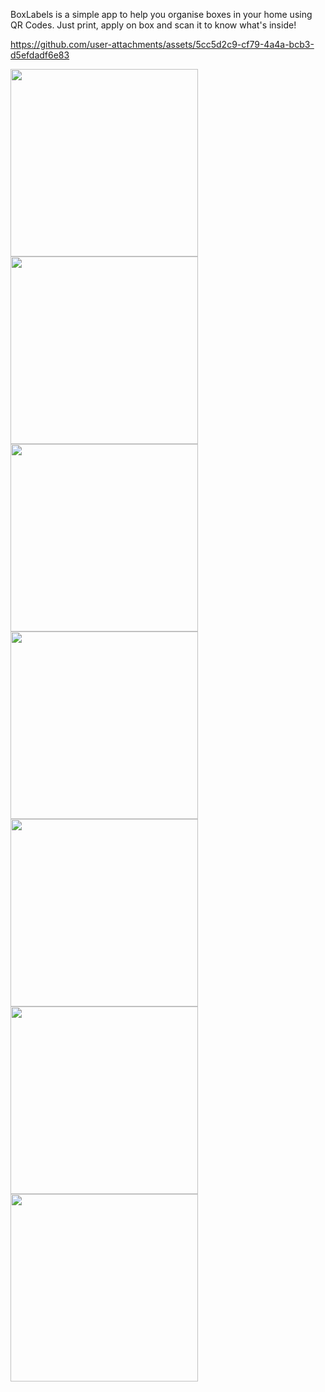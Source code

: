 BoxLabels is a simple app to help you organise boxes in your home using QR Codes. Just print, apply on box and scan it to know what's inside!

<p align="center">
  


https://github.com/user-attachments/assets/5cc5d2c9-cf79-4a4a-bcb3-d5efdadf6e83


  <img src="https://github.com/user-attachments/assets/15da05b7-26ce-4985-b02b-07b2e7680957" width="300">
  <img src="https://github.com/user-attachments/assets/903b0b66-6061-4e51-857a-2cef5bcafbaf" width="300">
  <img src="https://github.com/user-attachments/assets/25d4ee47-ef66-492a-b20f-0b72a3ffe678" width="300">
  <img src="https://github.com/user-attachments/assets/7f1066b4-3531-4e66-a7be-4b2f546acc18" width="300">
  <img src="https://github.com/user-attachments/assets/8314ce85-33a0-46dd-9198-6ffe3cbcb808" width="300">
  <img src="https://github.com/user-attachments/assets/b2c2f8ea-3f4c-4f1e-afa3-4f56dd71d31c" width="300">
  <img src="https://github.com/user-attachments/assets/a2193abf-7c44-4ca6-b1a7-e5b657939ac4" width="300">
</p>
